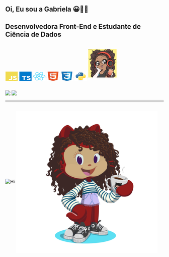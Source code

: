 ## Oi, Eu sou a Gabriela 😀🖐🏽
## **Desenvolvedora Front-End e Estudante de Ciência de Dados**
 <div>
  <a href="https://github.com/Gabriela1DC">
</div>
<div style="display: inline_block"><br>
  <img align="center" alt="javascript" height="30" width="40" src="https://raw.githubusercontent.com/devicons/devicon/master/icons/javascript/javascript-plain.svg">
  <img align="center" alt="Typescript" height="30" width="40" src="https://raw.githubusercontent.com/devicons/devicon/master/icons/typescript/typescript-plain.svg">
  <img align="center" alt="React Js" height="30" width="40" src="https://raw.githubusercontent.com/devicons/devicon/master/icons/react/react-original.svg">
  <img align="center" alt="HTML" height="30" width="40" src="https://raw.githubusercontent.com/devicons/devicon/master/icons/html5/html5-original.svg">
  <img align="center" alt="CSS" height="30" width="40" src="https://raw.githubusercontent.com/devicons/devicon/master/icons/css3/css3-original.svg">
  <img align="center" alt="Python" height="30" width="40" src="https://raw.githubusercontent.com/devicons/devicon/master/icons/python/python-original.svg">
  <!--img align="right" alt="Avatar Chibi" src="https://cdn.discordapp.com/attachments/795358919417397249/825430589581688872/hi.gif"-->
  
  <img aling="right" height="90" width="90" src='download20210806191512.png'>
</div>
  
  ##
 
<div style="display: inline_block'>  

  <a href = "mailto:gabrieladavidcost.gd@gmail.com"><img src="https://img.shields.io/badge/-Gmail-%23333?style=for-the-badge&labelColor=DF0174&logo=gmail&logoColor=white" target="_blank"></a>
</a>
  <a href="www.linkedin.com/in/gabriela-david-costa" target="_blank"><img src="https://img.shields.io/badge/-LinkedIn-%230077B5?style=for-the-badge&logo=linkedin&logoColor=white" target="_blank"></a> 
 <hr>
 <br>


 <img aling="left" alt='Hi' height="300" width="300" src="https://media.giphy.com/media/323RRG85uEcRyOcIQp/giphy.gif">
  <img align="center" height="450" width="450" alt="MyOctCat" src='my-octocat.png'>
 
</div>                                                        
